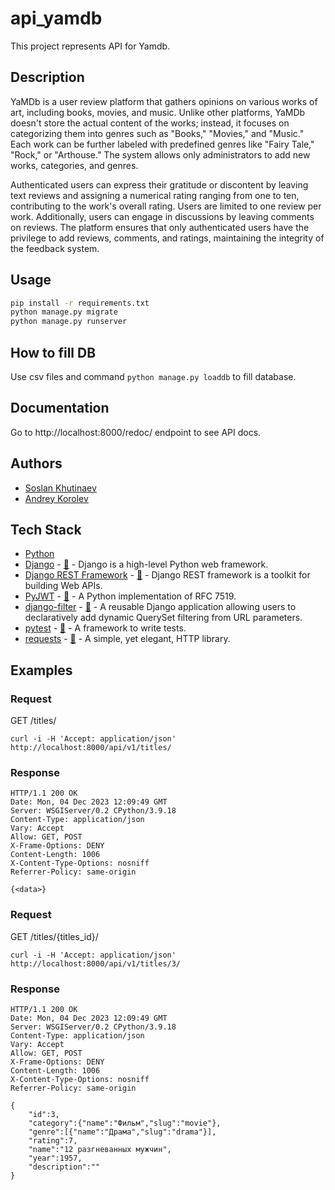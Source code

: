 # api_yamdb

This project represents API for Yamdb.

## Description

YaMDb is a user review platform that gathers opinions on various works of art, including books, movies, and music.
Unlike other platforms, YaMDb doesn't store the actual content of the works; instead, it focuses on categorizing them
into genres such as "Books," "Movies," and "Music." Each work can be further labeled with predefined genres like "Fairy
Tale," "Rock," or "Arthouse." The system allows only administrators to add new works, categories, and genres.

Authenticated users can express their gratitude or discontent by leaving text reviews and assigning a numerical rating
ranging from one to ten, contributing to the work's overall rating. Users are limited to one review per work.
Additionally, users can engage in discussions by leaving comments on reviews. The platform ensures that only
authenticated users have the privilege to add reviews, comments, and ratings, maintaining the integrity of the feedback
system.

## Usage

```bash
pip install -r requirements.txt
python manage.py migrate
python manage.py runserver
```

## How to fill DB

Use csv files and command ```python manage.py loaddb``` to fill database.

## Documentation

Go to http://localhost:8000/redoc/ endpoint to see API docs.

## Authors
- [Soslan Khutinaev](https://github.com/ruki-qq)
- [Andrey Korolev](https://github.com/ankor2023)

## Tech Stack

- [Python](https://www.python.org//)
- [Django](https://www.djangoproject.com//) - [🐙](https://github.com/django/django) - Django is a high-level Python web framework.
- [Django REST Framework](https://www.django-rest-framework.org/) - [🐙](https://github.com/encode/django-rest-framework) - Django REST framework is a toolkit for building Web APIs.
- [PyJWT](https://pyjwt.readthedocs.io/en/latest/) - [🐙](https://github.com/jpadilla/pyjwt) - A Python implementation of RFC 7519.
- [django-filter](https://django-filter.readthedocs.io/en/stable/) - [🐙](https://github.com/carltongibson/django-filter) - A reusable Django application allowing users to declaratively add dynamic QuerySet filtering from URL parameters.
- [pytest](https://docs.pytest.org/en/7.4.x/) - [🐙](https://github.com/pytest-dev/pytest) - A framework to write tests.
- [requests](https://requests.readthedocs.io/en/latest/) - [🐙](https://github.com/psf/requests) - A simple, yet elegant, HTTP library.

## Examples

### Request

GET /titles/

    curl -i -H 'Accept: application/json' http://localhost:8000/api/v1/titles/

### Response

    HTTP/1.1 200 OK
    Date: Mon, 04 Dec 2023 12:09:49 GMT
    Server: WSGIServer/0.2 CPython/3.9.18
    Content-Type: application/json
    Vary: Accept
    Allow: GET, POST
    X-Frame-Options: DENY
    Content-Length: 1006
    X-Content-Type-Options: nosniff
    Referrer-Policy: same-origin

    {<data>}

### Request

GET /titles/{titles_id}/

    curl -i -H 'Accept: application/json' http://localhost:8000/api/v1/titles/3/

### Response

    HTTP/1.1 200 OK
    Date: Mon, 04 Dec 2023 12:09:49 GMT
    Server: WSGIServer/0.2 CPython/3.9.18
    Content-Type: application/json
    Vary: Accept
    Allow: GET, POST
    X-Frame-Options: DENY
    Content-Length: 1006
    X-Content-Type-Options: nosniff
    Referrer-Policy: same-origin

    {
        "id":3,
        "category":{"name":"Фильм","slug":"movie"},
        "genre":[{"name":"Драма","slug":"drama"}],
        "rating":7,
        "name":"12 разгневанных мужчин",
        "year":1957,
        "description":""
    }

